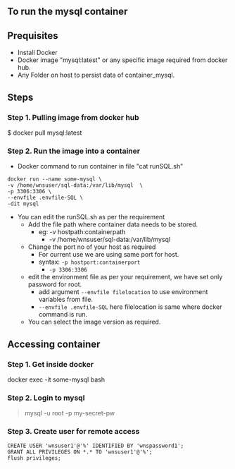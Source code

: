 ## To run the mysql container
## Prequisites
* Install Docker 
* Docker image "mysql:latest" or any specific image required from docker hub.
* Any Folder on host to persist data of container_mysql.
  
## Steps
### Step 1. Pulling image from docker hub
$ docker pull mysql:latest

### Step 2. Run the image into a container
* Docker command to run container in file "cat runSQL.sh"
```
docker run --name some-mysql \
-v /home/wnsuser/sql-data:/var/lib/mysql  \
-p 3306:3306 \
--envfile .envfile-SQL \
-dit mysql
```
* You can edit the runSQL.sh as per the requirement
  * Add the file path where container data needs to be stored.
    * eg: -v hostpath:containerpath
      * -v /home/wnsuser/sql-data:/var/lib/mysql
  * Change the port no of your host as required
    * For current use we are using same port for host.
    * syntax: `-p hostport:containerport`
      * `-p 3306:3306`
  * edit the environment file as per your requirement, we have set only password for root.
    * add argument  `--envfile filelocation` to use environment variables from file.
    * `--envfile .envfile-SQL` here filelocation is same where docker command is run.
  * You can select the image version as required.

## Accessing container
### Step 1. Get inside docker
docker exec -it some-mysql bash

### Step 2. Login to mysql
> mysql -u root -p
> my-secret-pw

### Step 3. Create user for remote access
```
CREATE USER 'wnsuser1'@'%' IDENTIFIED BY 'wnspassword1';
GRANT ALL PRIVILEGES ON *.* TO 'wnsuser1'@'%';
flush privileges;
```
